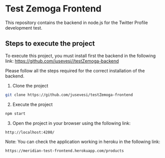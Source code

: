 # Test Zemoga Frontend

This repository contains the backend in node.js for the Twitter Profile development test.

## Steps to execute the project
To execute this project, you must install first the backend in the following link:
https://github.com/jusevesi//testZemoga-backend

Please follow all the steps required for the correct installation of the backend.

1. Clone the project
```sh
git clone https://github.com/jusevesi/testZemoga-frontend
```
2. Execute the project
```sh
npm start
```
3. Open the project in your browser using the following link:
```sh
http://localhost:4200/
```
Note: You can check the application working in heroku in the following link:
```sh
https://meridian-test-frontend.herokuapp.com/products
```
